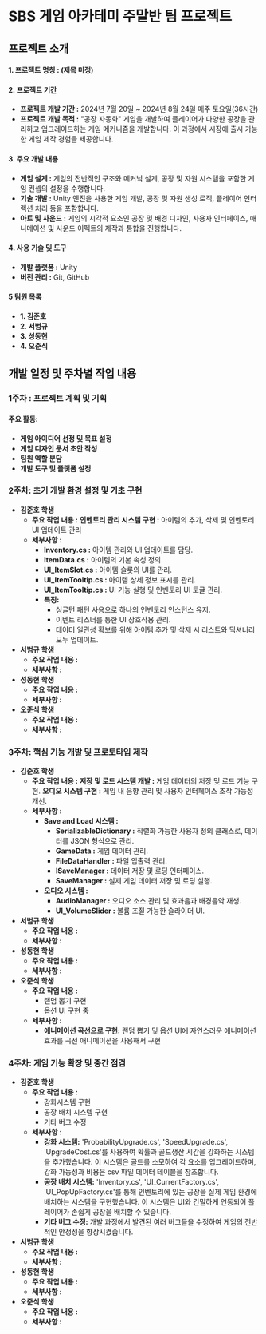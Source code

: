 SBS 게임 아카테미 주말반 팀 프로젝트
=============

프로젝트 소개
-------------


#### 1. 프로젝트 명칭 : (제목 미정)

#### 2. 프로젝트 기간
- **프로젝트 개발 기간 :** 2024년 7월 20일 ~ 2024년 8월 24일 매주 토요일(36시간)
- **프로젝트 개발 목적 :** "공장 자동화" 게임을 개발하여 플레이어가 다양한 공장을 관리하고 업그레이드하는 게임 메커니즘을 개발합니다. 이 과정에서 시장에 출시 가능한 게임 제작 경험을 제공합니다.

#### 3. 주요 개발 내용
- **게임 설계 :** 게임의 전반적인 구조와 메커닉 설계, 공장 및 자원 시스템을 포함한 게임 컨셉의 설정을 수행합니다.
- **기술 개발 :** Unity 엔진을 사용한 게임 개발, 공장 및 자원 생성 로직, 플레이어 인터랙션 처리 등을 포함합니다.
- **아트 및 사운드 :** 게임의 시각적 요소인 공장 및 배경 디자인, 사용자 인터페이스, 애니메이션 및 사운드 이펙트의 제작과 통합을 진행합니다.

#### 4. 사용 기술 및 도구
- **개발 플랫폼 :** Unity
- **버전 관리 :** Git, GitHub

#### 5 팀원 목록
- **1. 김준호** 
- **2. 서범규** 
- **3. 성동현** 
- **4. 오준식**

개발 일정 및 주차별 작업 내용
----------------
### 1주차 : 프로젝트 계획 및 기획
#### 주요 활동:
- **게임 아이디어 선정 및 목표 설정**
- **게임 디자인 문서 초안 작성**
- **팀원 역할 분담**
- **개발 도구 및 플랫폼 설정**

### 2주차: 초기 개발 환경 설정 및 기초 구현
- **김준호 학생**
    - **주요 작업 내용 :**
        **인벤토리 관리 시스템 구현 :** 아이템의 추가, 삭제 및 인벤토리 UI 업데이트 관리 
    - **세부사항 :** 
        - **Inventory.cs :** 아이템 관리와 UI 업데이트를 담당.
        - **ItemData.cs :** 아이템의 기본 속성 정의.
        - **UI_ItemSlot.cs :** 아이템 슬롯의 UI를 관리.
        - **UI_ItemTooltip.cs :** 아이템 상세 정보 표시를 관리.
        - **UI_ItemTooltip.cs :** UI 기능 실행 및 인벤토리 UI 토글 관리.
        - **특징:**
            - 싱글턴 패턴 사용으로 하나의 인벤토리 인스턴스 유지.
            - 이벤트 리스너를 통한 UI 상호작용 관리.
            - 데이터 일관성 확보를 위해 아이템 추가 및 삭제 시 리스트와 딕셔너리 모두 업데이트.
- **서범규 학생**
    - **주요 작업 내용 :** 
    - **세부사항 :** 
- **성동현 학생**
    - **주요 작업 내용 :**
    - **세부사항 :** 
- **오준식 학생**
    - **주요 작업 내용 :**
    - **세부사항 :** 

### 3주차: 핵심 기능 개발 및 프로토타입 제작
- **김준호 학생**
    - **주요 작업 내용 :**
        **저장 및 로드 시스템 개발 :** 게임 데이터의 저장 및 로드 기능 구현.
        **오디오 시스템 구현 :** 게임 내 음향 관리 및 사용자 인터페이스 조작 가능성 개선.
    - **세부사항 :** 
        - **Save and Load 시스템 :** 
            - **SerializableDictionary :** 직렬화 가능한 사용자 정의 클래스로, 데이터를 JSON 형식으로 관리.
            - **GameData :** 게임 데이터 관리.
            - **FileDataHandler :** 파일 입출력 관리.
            - **ISaveManager :** 데이터 저장 및 로딩 인터페이스.
            - **SaveManager :** 실제 게임 데이터 저장 및 로딩 실행.
        - **오디오 시스템 :** 
            - **AudioManager :** 오디오 소스 관리 및 효과음과 배경음악 재생.
            - **UI_VolumeSlider :** 볼륨 조절 가능한 슬라이더 UI.
- **서범규 학생**
    - **주요 작업 내용 :**
    - **세부사항 :** 
- **성동현 학생**
    - **주요 작업 내용 :**
    - **세부사항 :** 
- **오준식 학생**
    - **주요 작업 내용 :**
        - 랜덤 뽑기 구현
        - 옵션 UI 구현 중
    - **세부사항 :** 
        - **애니메이션 곡선으로 구현:** 랜덤 뽑기 및 옵션 UI에 자연스러운 애니메이션 효과를 곡선 애니메이션을 사용해서 구현

### 4주차: 게임 기능 확장 및 중간 점검
- **김준호 학생**
    - **주요 작업 내용 :**
        - 강화시스템 구현
        - 공장 배치 시스템 구현
        - 기타 버그 수정  
    - **세부사항 :** 
        - **강화 시스템:** 'ProbabilityUpgrade.cs', 'SpeedUpgrade.cs', 'UpgradeCost.cs'를 사용하여 확률과 골드생산 시간을 강화하는 시스템을 추가했습니다. 이 시스템은 골드를 소모하여 각 요소를 업그레이드하며, 강화 가능성과 비용은 csv 파일 데이터 테이블을 참조합니다.
        - **공장 배치 시스템:** 'Inventory.cs', 'UI_CurrentFactory.cs', 'UI_PopUpFactory.cs'를 통해 인벤토리에 있는 공장을 실제 게임 환경에 배치하는 시스템을 구현했습니다. 이 시스템은 UI와 긴밀하게 연동되어 플레이어가 손쉽게 공장을 배치할 수 있습니다.
        - **기타 버그 수정:** 개발 과정에서 발견된 여러 버그들을 수정하여 게임의 전반적인 안정성을 향상시켰습니다.
- **서범규 학생**
    - **주요 작업 내용 :**
    - **세부사항 :** 
- **성동현 학생**
    - **주요 작업 내용 :**
    - **세부사항 :** 
- **오준식 학생**
    - **주요 작업 내용 :**
    - **세부사항 :** 